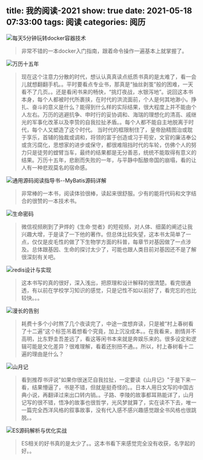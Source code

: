 title: 我的阅读-2021
show: true
date: 2021-05-18 07:33:00
tags: 阅读
categories: 阅历
---
![每天5分钟玩转docker容器技术](https://img1.doubanio.com/view/subject/s/p/s29623609.jpg)
> 非常不错的一本docker入门指南，跟着命令操作一遍基本上就掌握了。

![万历十五年](https://img9.doubanio.com/view/subject/s/p/s1800355.jpg)
> 现在这个注意力分散的时代，想认认真真读点纸质书真的是太难了，看一会儿就想翻翻手机。。平时要看点专业书，那真是“抽丝剥茧”般的困难，一天看不了几页。。还是看闲书来的畅快，“挑灯夜战，水银泻地”。说回这本书本身，每个人都被时代所裹挟，在时代的洪流面前，个人是何其地渺小。挣扎、奋斗的意义是什么？能得到什么样的实际结果，很大程度上并不能由个人左右。万历的逃避抗争、申时行的妥协调和、海瑞的理想化的清高、戚继光的军事化改革以及李贽的自我拉扯矛盾。。每个人都不能自主地脱离于时代，每个人又塑造了这个时代。
当时代的框限制住了，皇帝励精图治或耽于享乐，首辅的独裁或调和，将领的富于创造或习于苟安，文官的廉洁奉公或贪污腐化，思想家的进步或保守，都很难阻挡时代的车轮，仿佛个人的努力只是徒劳的螳臂当车，最终的结果都是无分善恶，统统不能取得有意义的结果。万历十五年，悲剧而失败的一年，与平静中酝酿帝国的崩塌，看的让人有一种悲观莫名的宿命感。

![通用源码阅读指导书--MyBatis源码详解](https://img1.doubanio.com/view/subject/s/p/s33686459.jpg)
> 非常棒的一本书，阅读体验很棒，读起来很舒服。少有的能将代码和文字结合的很赞的一本技术书。

![生命密码](https://img2.doubanio.com/view/subject/s/public/s29912082.jpg)
> 微信视频刷到了尹烨的《生命·觉者》的短视频，对人体、细菌的阐述让我兴趣大增，于是读了一下他的著作。但总体比较失望，这本书太简单了一点，仅仅是皮毛性的做了下生物学方面的科普，每章节对基因做了一点涉及。总体跟基因、生命的探讨太少了，可能也跟人类目前对基因还不是了解很深刻有关吧。

![redis设计与实现](https://img1.doubanio.com/view/subject/s/p/s27297117.jpg)
> 这本书写的真的很好，深入浅出，把原理和设计解释的很清楚。看完很通透，有以前在学校学习知识的感觉，只是记性不如以前好了，看完忘的也比较快。。。

![漫长的告别](https://img2.doubanio.com/view/subject/s/p/s29860112.jpg)
> 耗费十多个小时熬了几个夜读完了，中途一度想弃读，只是被“村上春树看了十二遍”这个标签吊着想看个究竟，加上沉没成本。。在我看来，剧情并不高明，比东野圭吾差远了，看这等闲书本来就是奔娱乐来的。很多设定和逻辑可能是文化差异？很难理解，看着还别扭不通。。所以，村上春树看十二遍的理由是什么？

![山月记](https://img1.doubanio.com/view/subject/s/p/s30020978.jpg)
> 看到推荐书评说"如果你很迷茫自我拉扯，一定要读《山月记》"于是下来一看，结果懵逼了，书是不错，但就是挺奇怪的。。日本人用日文写的中国古典小说，再翻译过来出口转内销。。子路、李陵的故事都耳熟能详了，山月记写的很不错，悟净的故事也很哲学，光风梦就算了，实在读不下去，唯一一篇完全西洋风格的叙事故事，没有代入感不感兴趣感觉跟全书风格也很跳脱。。

![ES源码解析与优化实战](https://img1.doubanio.com/view/subject/s/p/s29931477.jpg)
> ES相关的好书真的是太少了。。这本书看下来感觉完全没有收获，名字起的好。。
